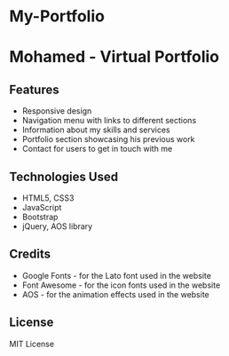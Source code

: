 # My-Portfolio
# Mohamed - Virtual Portfolio

 

## Features

- Responsive design
- Navigation menu with links to different sections
- Information about my skills and services
- Portfolio section showcasing his previous work
- Contact for users to get in touch with me 

## Technologies Used

- HTML5, CSS3
- JavaScript
- Bootstrap
- jQuery, AOS library

## Credits

 - Google Fonts - for the Lato font used in the website
- Font Awesome - for the icon fonts used in the website
- AOS - for the animation effects used in the website

## License

 MIT License